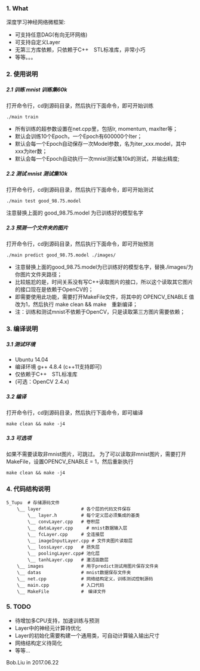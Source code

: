 ### 1. What

深度学习神经网络微框架:
* 可支持任意DAG(有向无环网络)
* 可支持自定义Layer
* 无第三方库依赖，只依赖于C++　STL标准库，非常小巧
* 等等。。。

### 2. 使用说明

##### 2.1 训练 mnist 训练集60k
打开命令行，cd到源码目录，然后执行下面命令，即可开始训练
```
./main train
```
* 所有训练的超参数设置在net.cpp里，包括lr, momentum, maxIter等；
* 默认会训练10个Epoch，一个Epoch有600000个Iter；
* 默认会每一个Epoch自动保存一次Model参数，名为iter_xxx.model，其中xxx为iter数；
* 默认会每一个Epoch自动执行一次mnist测试集10k的测试，并输出精度;

##### 2.2 测试 mnist 测试集10k
打开命令行，cd到源码目录，然后执行下面命令，即可开始测试
```
./main test good_98.75.model
```
注意替换上面的 good_98.75.model 为已训练好的模型名字

##### 2.3 预测一个文件夹的图片
打开命令行，cd到源码目录，然后执行下面命令，即可开始预测
```
./main predict good_98.75.model ./images/
```
* 注意替换上面的good_98.75.model为已训练好的模型名字，替换./images/为你图片文件夹路径；
* 比较尴尬的是，时间关系没有写C++读取图片的接口，所以这个读取其它图片的接口现在是依赖于OpenCV的；
* 即需要使用此功能，需要打开MakeFile文件，将其中的 OPENCV_ENABLE 值改为1，然后执行 make clean && make　重新编译；
* 注：训练和测试mnist不依赖于OpenCV，只是读取第三方图片需要依赖；

### 3. 编译说明

##### 3.1 测试环境
* Ubuntu 14.04
* 编译环境 g++ 4.8.4 (c++11支持即可)
* 仅依赖于C++　STL标准库
* (可选：OpenCV 2.4.x)

##### 3.2 编译
打开命令行，cd到源码目录，然后执行下面命令，即可编译
```
make clean && make -j4
```

##### 3.3 可选项
如果不需要读取非mnist图片，可跳过。
为了可以读取非mnist图片，需要打开MakeFile，设置OPENCV_ENABLE = 1，然后重新执行
```
make clean && make -j4
```

### 4. 代码结构说明
    5_Tupu	# 存储源码文件
	    \__ layer               # 各个层的代码文件保存
		    \__ layer.h         # 每个定义层必须集成的基类
		    \__ convLayer.cpp 	# 卷积层
		    \__ dataLayer.cpp　　　# mnist数据输入层
		    \__ fcLayer.cpp		# 全连接层
		    \__ imageInputLayer.cpp	# 文件夹图片读取层
            \__ lossLayer.cpp	# 损失层
            \__ poolingLayer.cpp# 池化层
            \__ tanhLayer.cpp   # 激活函数层
		\__ images		        # 用于predict测试用图片保存文件夹
		\__ datas		        # mnist数据保存文件夹
		\__ net.cpp             # 网络结构定义，训练测试控制源码
		\__ main.cpp            # 入口代码
		\__ MakeFile            #　编译文件

### 5. TODO
* 待增加多CPU支持，加速训练与预测
* Layer中的神经元计算待优化
* Layer的初始化需要构建一个通用类，可自动计算输入输出尺寸
* 网络结构定义待简化
* 等等...

Bob.Liu in 2017.06.22


